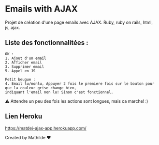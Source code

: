 # Emails with AJAX

Projet de création d'une page emails avec AJAX.
Ruby, ruby on rails, html, js, ajax.

## Liste des fonctionnalitées :

```
OK :
1. Ajout d'un email
2. Afficher email
3. Supprimer email
5. Appel en JS

Petit beugue :
4. Email lu/nonlu, Appuyer 2 fois le premiere fois sur le bouton pour que la couleur grise change bien, 
indiquant l'email non lu! Sinon c'est fonctionnel. 
```
&#x26A0;&#xFE0F; Attendre un peu des fois les actions sont longues, mais ca marche! :)

## Lien Heroku 

https://matdej-ajax-app.herokuapp.com/

Created by Mathilde &#x2764;
